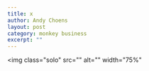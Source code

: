 ```yaml
---
title: x
author: Andy Choens
layout: post
category: monkey business
excerpt: ""
---
```




<img
 class="solo"
 src=""
 alt=""
 width="75%"
>


